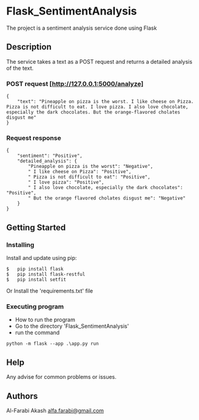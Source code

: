 # Flask_SentimentAnalysis

The project is a sentiment analysis service done using Flask

## Description

The service takes a text as a POST request and returns a detailed analysis of the text.

### POST request [http://127.0.0.1:5000/analyze]
```
{
    "text": "Pineapple on pizza is the worst. I like cheese on Pizza. Pizza is not difficult to eat. I love pizza. I also love chocolate, especially the dark chocolates. But the orange-flavored cholates disgust me"
}
```
### Request response
```
{
    "sentiment": "Positive",
    "detailed_analysis": {
        "Pineapple on pizza is the worst": "Negative",
        " I like cheese on Pizza": "Positive",
        " Pizza is not difficult to eat": "Positive",
        " I love pizza": "Positive",
        " I also love chocolate, especially the dark chocolates": "Positive",
        " But the orange flavored cholates disgust me": "Negative"
    }
}

```

## Getting Started

### Installing

Install and update using pip:
```
$   pip install flask
$   pip install flask-restful
$   pip install setfit
```
Or Install the 'requirements.txt' file 




### Executing program

* How to run the program
* Go to the directory 'Flask_SentimentAnalysis'
* run the command
```
python -m flask --app .\app.py run
```

## Help

Any advise for common problems or issues.


## Authors

Al-Farabi Akash
alfa.farabi@gmail.com
